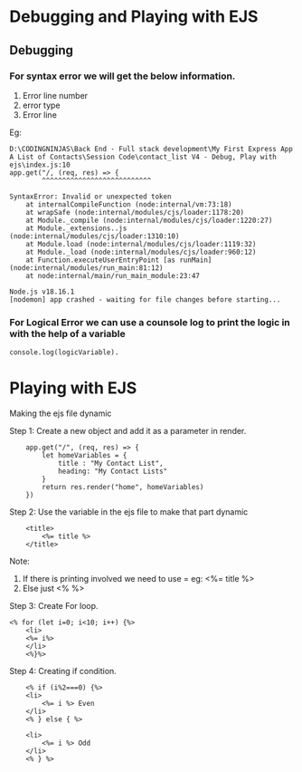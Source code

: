 # Debugging and Playing with EJS

## Debugging
### For syntax error we will get the below information.
1. Error line number
2. error type
3. Error line

Eg:
```
D:\CODINGNINJAS\Back End - Full stack development\My First Express App A List of Contacts\Session Code\contact_list V4 - Debug, Play with ejs\index.js:10
app.get("/, (req, res) => {        
        ^^^^^^^^^^^^^^^^^^^^^^^^^^^

SyntaxError: Invalid or unexpected token
    at internalCompileFunction (node:internal/vm:73:18)
    at wrapSafe (node:internal/modules/cjs/loader:1178:20)
    at Module._compile (node:internal/modules/cjs/loader:1220:27)
    at Module._extensions..js (node:internal/modules/cjs/loader:1310:10)
    at Module.load (node:internal/modules/cjs/loader:1119:32)
    at Module._load (node:internal/modules/cjs/loader:960:12)
    at Function.executeUserEntryPoint [as runMain] (node:internal/modules/run_main:81:12)
    at node:internal/main/run_main_module:23:47

Node.js v18.16.1
[nodemon] app crashed - waiting for file changes before starting...
```

### For Logical Error we can use a counsole log to print the logic in with the help of a variable
```
console.log(logicVariable).
```

# Playing with EJS

Making the ejs file dynamic

Step 1: Create a new object and add it as a parameter in render.
```
    app.get("/", (req, res) => {        
        let homeVariables = {
            title : "My Contact List",
            heading: "My Contact Lists"
        }
        return res.render("home", homeVariables)
    })
```

Step 2: Use the variable in the ejs file to make that part dynamic

```
    <title>
        <%= title %>
    </title>
```

Note: 
1. If there is printing involved we need to use = 
eg: <%= title %>
2. Else just <%  %>

Step 3: Create For loop.

```
<% for (let i=0; i<10; i++) {%>
    <li>
    <%= i%>
    </li>
    <%}%>
```

Step 4: Creating if condition.

```
    <% if (i%2===0) {%>
    <li>
        <%= i %> Even
    </li>
    <% } else { %>

    <li>
        <%= i %> Odd
    </li>
    <% } %>
```
